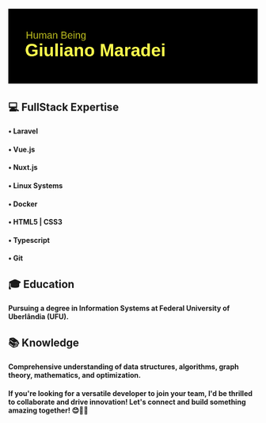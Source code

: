 ![Cabeçalho](https://github.com/giulianomaradei/giulianomaradei/blob/cb68875d1742dc32a3f94c9249a0e17cd51a8d86/header.png)


## 💻 FullStack Expertise
 #### • Laravel<br />
 #### • Vue.js<br />
 #### • Nuxt.js<br />
 #### • Linux Systems <br />
 #### • Docker<br />
 #### • HTML5 | CSS3<br />
 #### • Typescript<br />
 #### • Git<br />

## 🎓 Education
#### Pursuing a degree in Information Systems at Federal University of Uberlândia (UFU).

## 📚 Knowledge
#### Comprehensive understanding of data structures, algorithms, graph theory, mathematics, and optimization.

#### If you're looking for a versatile developer to join your team, I'd be thrilled to collaborate and drive innovation! Let's connect and build something amazing together! 😊👨‍💻
